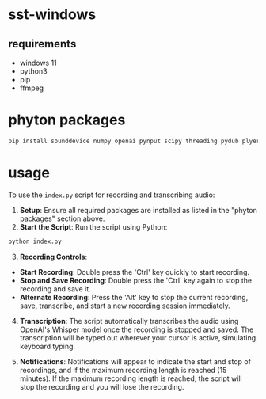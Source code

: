 # sst-windows

## requirements

- windows 11
- python3
- pip
- ffmpeg

# phyton packages

```powershell
pip install sounddevice numpy openai pynput scipy threading pydub plyer
```

# usage

To use the `index.py` script for recording and transcribing audio:

1. **Setup**: Ensure all required packages are installed as listed in the "phyton packages" section above.
2. **Start the Script**: Run the script using Python:
  ```bash
  python index.py
  ```
3. **Recording Controls**:
  - **Start Recording**: Double press the 'Ctrl' key quickly to start recording.
  - **Stop and Save Recording**: Double press the 'Ctrl' key again to stop the recording and save it.
  - **Alternate Recording**: Press the 'Alt' key to stop the current recording, save, transcribe, and start a new recording session immediately.

4. **Transcription**: The script automatically transcribes the audio using OpenAI's Whisper model once the recording is stopped and saved. The transcription will be typed out wherever your cursor is active, simulating keyboard typing.

5. **Notifications**: Notifications will appear to indicate the start and stop of recordings, and if the maximum recording length is reached (15 minutes). If the maximum recording length is reached, the script will stop the recording and you will lose the recording.
